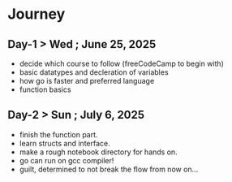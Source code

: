 # Journey

## Day-1 > Wed ; June 25, 2025
- decide which course to follow (freeCodeCamp to begin with)
- basic datatypes and decleration of variables
- how go is faster and preferred language
- function basics

## Day-2 > Sun ; July 6, 2025
- finish the function part.
- learn structs and interface.
- make a rough notebook directory for hands on.
- go can run on gcc compiler!
- guilt, determined to not break the flow from now on...